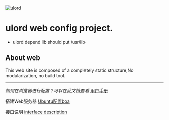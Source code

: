 ![ulord](https://upload-images.jianshu.io/upload_images/10254251-10114200bb897a7b.png?imageMogr2/auto-orient/strip%7CimageView2/2/w/700)
# ulord  web config project. 

* ulord depend lib should put /usr/lib

About web
-------------

This web site is composed of a completely static structure,No modularization, no build tool.


***
_如何在浏览器进行配置？可以在此文档查看_
[用户手册](https://github.com/UlordChain/Ulord-Web/blob/master/web%E9%85%8D%E7%BD%AE.md)

搭建Web服务器
[Ubuntu配置boa](https://github.com/UlordChain/Ulord-Web/blob/master/boa.md)

接口说明
[interface description](https://github.com/UlordChain/Ulord-Web/blob/master/Interface%20Description.md)

